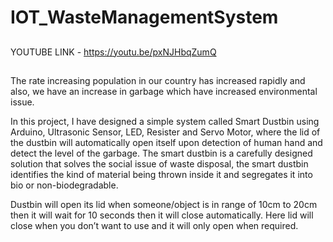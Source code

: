 # IOT_WasteManagementSystem

##
YOUTUBE LINK - https://youtu.be/pxNJHbqZumQ
##

The rate increasing population in our country has increased rapidly and also, we have an increase in garbage which have increased environmental issue. 

In this project, I have designed a simple system called Smart Dustbin using Arduino, Ultrasonic Sensor, LED, Resister and Servo Motor, where the lid of the dustbin will automatically open itself upon detection of human hand and detect the level of the garbage. The smart dustbin is a carefully designed solution that solves the social issue of waste disposal, the smart dustbin identifies the kind of material being thrown inside it and segregates it into bio or non-biodegradable.

Dustbin will open its lid when someone/object is in range of 10cm to 20cm then it will wait for 10 seconds then it will close automatically. Here lid will close when you don’t want to use and it will only open when required.
